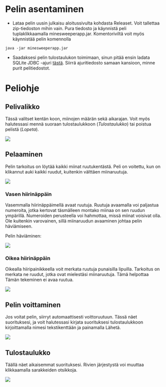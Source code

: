 # Pelin asentaminen

- Lataa pelin uusin julkaisu aloitussivulta kohdasta Releaset. Voit tallettaa zip-tiedoston mihin vain. Pura tiedosto ja käynnistä peli tuplaklikkaamalla minesweeperapp.jar. Komentoriviltä voit myös käynnistää pelin komennolla

```
java -jar minesweeperapp.jar
```

- Saadaksesi pelin tulostaulukon toimimaan, sinun pitää ensin ladata SQLite JDBC -ajuri [tästä](https://oss.sonatype.org/content/repositories/releases/org/xerial/sqlite-jdbc/3.18.0/sqlite-jdbc-3.18.0.jar). Siirrä ajuritiedosto samaan kansioon, minne purit pelitiedostot.

# Peliohje

## Pelivalikko

Tässä valitset kentän koon, miinojen määrän sekä aikarajan. Voit myös halutessasi mennä suoraan tulostaulukkoon (_Tulostaulukko_) tai poistua pelistä (_Lopeta_).

<img src="https://github.com/stentho/otm-harjoitustyo/blob/master/Minesweeper/dokumentaatio/kuvat/mainscreen.jpg">

## Pelaaminen

Pelin tarkoitus on löytää kaikki miinat ruutukentästä. Peli on voitettu, kun on klikannut auki kaikki ruudut, kuitenkin välttäen miinaruutuja.

<img src="https://github.com/stentho/otm-harjoitustyo/blob/master/Minesweeper/dokumentaatio/kuvat/game.jpg">

### Vasen hiirinäppäin

Vasemmalla hiirinäppäimellä avaat ruutuja. Ruutuja avaamalla voi paljastua numeroita, jotka kertovat täsmälleen montako miinaa on sen ruudun ympärillä. Numeroiden perusteella voi hahmottaa, missä miinat voisivat olla. Ole kuitenkin varovainen, sillä miinaruudun avaaminen johtaa pelin häviämiseen.  

Pelin häviäminen:

<img src="https://github.com/stentho/otm-harjoitustyo/blob/master/Minesweeper/dokumentaatio/kuvat/game_lose.jpg">

### Oikea hiirinäppäin

Oikealla hiiripainikkeella voit merkata ruutuja punaisilla lipuilla. Tarkoitus on merkata ne ruudut, jotka ovat mielestäsi miinaruutuja. Tämä helpottaa  Tämän tekeminen ei avaa ruutua.

<img src="https://github.com/stentho/otm-harjoitustyo/blob/master/Minesweeper/dokumentaatio/kuvat/game_flag.jpg">

## Pelin voittaminen

Jos voitat pelin, siirryt automaattisesti voittoruutuun. Tässä näet suorituksesi, ja voit halutessasi kirjata suorituksesi tulostaulukkoon kirjoittamalla nimesi tekstikenttään ja painamalla Lähetä.

<img src="https://github.com/stentho/otm-harjoitustyo/blob/master/Minesweeper/dokumentaatio/kuvat/game_win.jpg">

## Tulostaulukko

Täällä näet aikaisemmat suorituksesi. Rivien järjestystä voi muuttaa klikkaamalla sarakkeiden otsikkoja.

<img src="https://github.com/stentho/otm-harjoitustyo/blob/master/Minesweeper/dokumentaatio/kuvat/game_scores.jpg">
